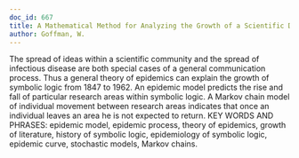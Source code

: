```yaml
---
doc_id: 667
title: A Mathematical Method for Analyzing the Growth of a Scientific Discipline
author: Goffman, W.
---
```


The spread of ideas within a scientific community and the spread of infectious
disease are both special cases of a general communication process.  Thus a
general theory of epidemics can explain the growth of symbolic logic from 1847
to 1962.  An epidemic model predicts the rise and fall of particular research 
areas within symbolic logic.  A Markov chain model of individual movement 
between research areas indicates that once an individual leaves an area he is
not expected to return.
  KEY WORDS AND PHRASES:  epidemic model, epidemic process, theory of epidemics,
growth of literature, history of symbolic logic, epidemiology of symbolic logic,
epidemic curve, stochastic models, Markov chains.
